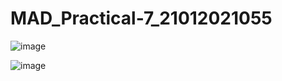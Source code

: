 # MAD_Practical-7_21012021055

![image](https://github.com/Akshay1274/MAD_Practical-7_21012021055/assets/139306653/007f0872-b111-4074-8929-8f95b0b540fc)

![image](https://github.com/Akshay1274/MAD_Practical-7_21012021055/assets/139306653/415c9937-38fd-44fe-a32c-7d3cbd246ed0)

